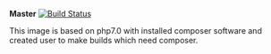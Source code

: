 **Master**
[![Build Status](https://travis-ci.org/bmxmale/docker-composer-slave.svg?branch=master)](https://travis-ci.org/mlerczak/haproxy-letsencrypt)

This image is based on php7.0 with installed composer software and created user to make builds which need composer.